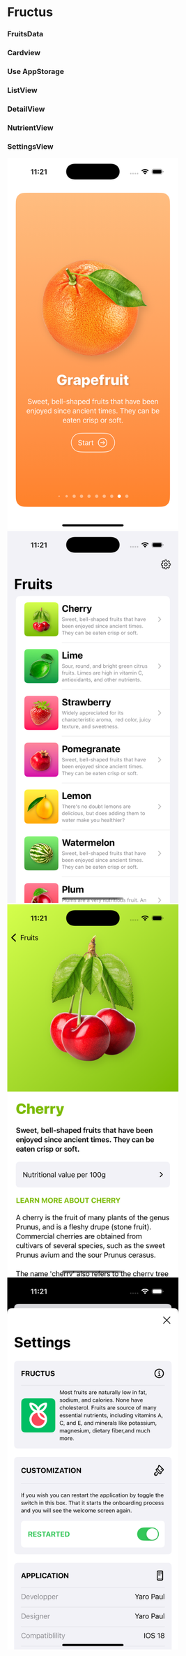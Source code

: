 # Fructus

### FruitsData
### Cardview
### Use AppStorage
### ListView
### DetailView
### NutrientView
### SettingsView

<img src="Screenshot1.png" alt="Alt Text" width="393" height="852">
<img src="Screenshot2.png" alt="Alt Text" width="393" height="852">
<img src="Screenshot3.png" alt="Alt Text" width="393" height="852">
<img src="Screenshot4.png" alt="Alt Text" width="393" height="852">